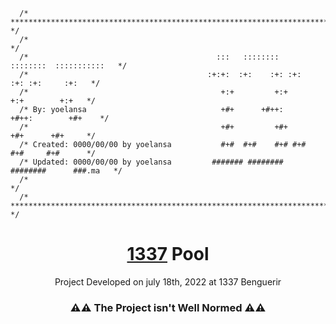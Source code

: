 ```
  /* ********************************************************************************* */
  /*                                                                                   */
  /*                                  	      :::   ::::::::   ::::::::  :::::::::::   */ 
  /*                                        :+:+:  :+:    :+: :+:    :+: :+:     :+:   */ 
  /*                                           +:+         +:+        +:+        +:+   */ 
  /* By: yoelansa                              +#+      +#++:      +#++:        +#+    */ 
  /*                                           +#+         +#+        +#+      +#+     */ 
  /* Created: 0000/00/00 by yoelansa           #+#  #+#    #+# #+#    #+#     #+#      */ 
  /* Updated: 0000/00/00 by yoelansa         ####### ########   ########      ###.ma   */ 
  /*           	                                                                       */ 
  /* ********************************************************************************* */
```


  <h1 align="center"><a href="[1337.ma](https://www.1337.ma/)">1337</a> Pool</h1>
  <p style="bold" align="center">Project Developed on july 18th, 2022 at 1337 Benguerir</p>
  <h3 align="center">⚠️⚠️ The Project isn't Well Normed ⚠️⚠️</h3>
